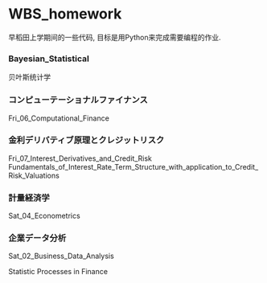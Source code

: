 # WBS_homework
早稻田上学期间的一些代码, 目标是用Python来完成需要编程的作业.



### Bayesian_Statistical
贝叶斯统计学

### コンピューテーショナルファイナンス
Fri_06_Computational_Finance

### 金利デリバティブ原理とクレジットリスク
Fri_07_Interest_Derivatives_and_Credit_Risk
Fundamentals_of_Interest_Rate_Term_Structure_with_application_to_Credit_Risk_Valuations

### 計量経済学
Sat_04_Econometrics

### 企業データ分析
Sat_02_Business_Data_Analysis


Statistic Processes in Finance

